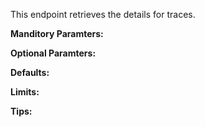 This endpoint retrieves the details for traces.

**Manditory Paramters:**

**Optional Paramters:**

**Defaults:**

**Limits:**

**Tips:**
